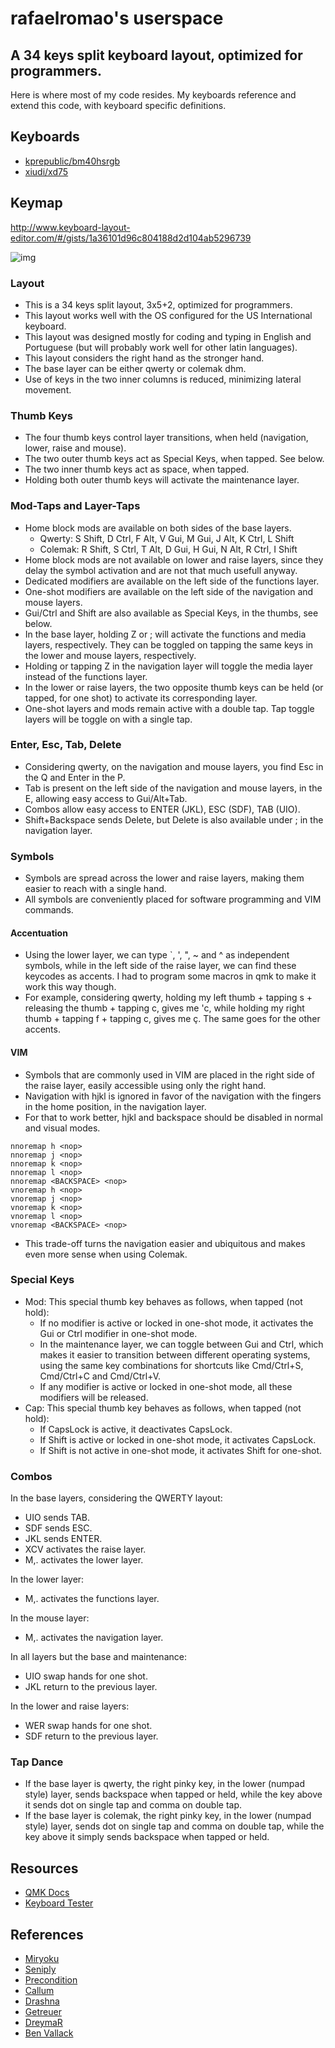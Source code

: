 # rafaelromao's userspace
## A 34 keys split keyboard layout, optimized for programmers.

Here is where most of my code resides. My keyboards reference and extend this code, with keyboard specific definitions.

## Keyboards

- [kprepublic/bm40hsrgb](../../keyboards/kprepublic/bm40hsrgb/keymaps/rafaelromao/readme.md)
- [xiudi/xd75](../../keyboards/xiudi/xd75/keymaps/rafaelromao/readme.md)

## Keymap

http://www.keyboard-layout-editor.com/#/gists/1a36101d96c804188d2d104ab5296739

![img](https://i.imgur.com/eMDMryz.png)

### Layout
- This is a 34 keys split layout, 3x5+2, optimized for programmers.
- This layout works well with the OS configured for the US International keyboard.
- This layout was designed mostly for coding and typing in English and Portuguese (but will probably work well for other latin languages).
- This layout considers the right hand as the stronger hand.
- The base layer can be either qwerty or colemak dhm.
- Use of keys in the two inner columns is reduced, minimizing lateral movement.

### Thumb Keys
- The four thumb keys control layer transitions, when held (navigation, lower, raise and mouse).
- The two outer thumb keys act as Special Keys, when tapped. See below.
- The two inner thumb keys act as space, when tapped.
- Holding both outer thumb keys will activate the maintenance layer.

### Mod-Taps and Layer-Taps
- Home block mods are available on both sides of the base layers.
  - Qwerty: S Shift, D Ctrl, F Alt, V Gui, M Gui, J Alt, K Ctrl, L Shift
  - Colemak: R Shift, S Ctrl, T Alt, D Gui, H Gui, N Alt, R Ctrl, I Shift
- Home block mods are not available on lower and raise layers, since they delay the symbol activation and are not that much usefull anyway.
- Dedicated modifiers are available on the left side of the functions layer.
- One-shot modifiers are available on the left side of the navigation and mouse layers.
- Gui/Ctrl and Shift are also available as Special Keys, in the thumbs, see below.
- In the base layer, holding Z or ; will activate the functions and media layers, respectively. They can be toggled on tapping the same keys in the lower and mouse layers, respectively.
- Holding or tapping Z in the navigation layer will toggle the media layer instead of the functions layer.
- In the lower or raise layers, the two opposite thumb keys can be held (or tapped, for one shot) to activate its corresponding layer.
- One-shot layers and mods remain active with a double tap. Tap toggle layers will be toggle on with a single tap.

### Enter, Esc, Tab, Delete
- Considering qwerty, on the navigation and mouse layers, you find Esc in the Q and Enter in the P.
- Tab is present on the left side of the navigation and mouse layers, in the E, allowing easy access to Gui/Alt+Tab.
- Combos allow easy access to ENTER (JKL), ESC (SDF), TAB (UIO).
- Shift+Backspace sends Delete, but Delete is also available under ; in the navigation layer.

### Symbols
- Symbols are spread across the lower and raise layers, making them easier to reach with a single hand.
- All symbols are conveniently placed for software programming and VIM commands.

#### Accentuation
- Using the lower layer, we can type `, ', ", ~ and ^ as independent symbols, while in the left side of the raise layer, we can find these keycodes as accents. I had to program some macros in qmk to make it work this way though.
- For example, considering qwerty, holding my left thumb + tapping s + releasing the thumb + tapping c, gives me 'c, while holding my right thumb + tapping f + tapping c, gives me ç. The same goes for the other accents.

#### VIM
- Symbols that are commonly used in VIM are placed in the right side of the raise layer, easily accessible using only the right hand. 
- Navigation with hjkl is ignored in favor of the navigation with the fingers in the home position, in the navigation layer.
- For that to work better, hjkl and backspace should be disabled in normal and visual modes.
```vim
nnoremap h <nop>
nnoremap j <nop>
nnoremap k <nop>
nnoremap l <nop>
nnoremap <BACKSPACE> <nop>
vnoremap h <nop>
vnoremap j <nop>
vnoremap k <nop>
vnoremap l <nop>
vnoremap <BACKSPACE> <nop>
```
- This trade-off turns the navigation easier and ubiquitous and makes even more sense when using Colemak.

### Special Keys

- Mod: This special thumb key behaves as follows, when tapped (not hold):
    - If no modifier is active or locked in one-shot mode, it activates the Gui or Ctrl modifier in one-shot mode.
    - In the maintenance layer, we can toggle between Gui and Ctrl, which makes it easier to transition between different operating systems, using the same key combinations for shortcuts like Cmd/Ctrl+S, Cmd/Ctrl+C and Cmd/Ctrl+V.
    - If any modifier is active or locked in one-shot mode, all these modifiers will be released.
- Cap: This special thumb key behaves as follows, when tapped (not hold):
    - If CapsLock is active, it deactivates CapsLock.
    - If Shift is active or locked in one-shot mode, it activates CapsLock.
    - If Shift is not active in one-shot mode, it activates Shift for one-shot.

### Combos

In the base layers, considering the QWERTY layout:
- UIO sends TAB. 
- SDF sends ESC.
- JKL sends ENTER.
- XCV activates the raise layer.
- M,. activates the lower layer.

In the lower layer:
- M,. activates the functions layer.

In the mouse layer:
- M,. activates the navigation layer.

In all layers but the base and maintenance:
- UIO swap hands for one shot.
- JKL return to the previous layer.

In the lower and raise layers:
- WER swap hands for one shot.
- SDF return to the previous layer.

### Tap Dance

- If the base layer is qwerty, the right pinky key, in the lower (numpad style) layer, sends backspace when tapped or held, while the key above it sends dot on single tap and comma on double tap.
- If the base layer is colemak, the right pinky key, in the lower (numpad style) layer, sends dot on single tap and comma on double tap, while the key above it simply sends backspace when tapped or held.

## Resources

- [QMK Docs](https://docs.qmk.fm)
- [Keyboard Tester](https://config.qmk.fm/#/test)

## References

- [Miryoku](https://github.com/manna-harbour/miryoku)
- [Seniply](https://stevep99.github.io/seniply)
- [Precondition](https://precondition.github.io/home-row-mods)
- [Callum](https://github.com/callum-oakley/qmk_firmware/tree/master/users/callum)
- [Drashna](https://github.com/qmk/qmk_firmware/tree/master/users/drashna)
- [Getreuer](https://github.com/getreuer/qmk-keymap)
- [DreymaR](https://dreymar.colemak.org)
- [Ben Vallack](https://youtube.com/c/BenVallack)
